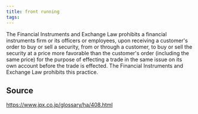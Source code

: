 ```yaml
---
title: front running
tags: 
---
```


The Financial Instruments and Exchange Law prohibits a financial instruments firm or its officers or employees, upon receiving a customer's order to buy or sell a security, from or through a customer, to buy or sell the security at a price more favorable than the customer's order (including the same price) for the purpose of effecting a trade in the same issue on its own account before the trade is effected. The Financial Instruments and Exchange Law prohibits this practice.

## Source
https://www.jpx.co.jp/glossary/ha/408.html